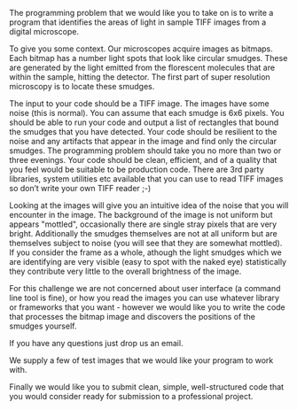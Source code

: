 The programming problem that we would like you to take on is to write a program that identifies the areas of light in sample TIFF images from a digital microscope.

To give you some context. Our microscopes acquire images as bitmaps. Each bitmap has a number light spots that look like circular smudges. These are generated by the light emitted from the florescent molecules that are within the sample, hitting the detector. The first part of super resolution microscopy is to locate these smudges.

The input to your code should be a TIFF image. The images have some noise (this is normal). You can assume that each smudge is 6x6 pixels. You should be able to run your code and output a list of rectangles that bound the smudges that you have detected. Your code should be resilient to the noise and any artifacts that appear in the image and find only the circular smudges. The programming problem should take you no more than two or three evenings. Your code should be clean, efficient, and of a quality that you feel would be suitable to be production code. There are 3rd party libraries, system utilities etc available that you can use to read TIFF images so don’t write your own TIFF reader ;-)

Looking at the images will give you an intuitive idea of the noise that you will encounter in the image. The background of the image is not uniform but appears "mottled", occasionally there are single stray pixels that are very bright. Additionally the smudges themselves are not at all uniform but are themselves subject to noise (you will see that they are somewhat mottled). If you consider the frame as a whole, athough the light smudges which we are identifying are very visible (easy to spot with the naked eye) statistically they contribute very little to the overall brightness of the image.

For this challenge we are not concerned about user interface (a command line tool is fine), or how you read the images you can use whatever library or frameworks that you want - however we would like you to write the code that processes the bitmap image and discovers the positions of the smudges yourself.

If you have any questions just drop us an email.

We supply a few of test images that we would like your program to work with.

Finally we would like you to submit clean, simple, well-structured code that you would consider ready for submission to a professional project.